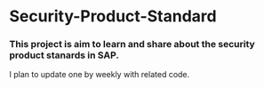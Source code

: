 # Security-Product-Standard

### This project is aim to learn and share about the security product stanards in SAP.

I plan to update one by weekly with related code.
